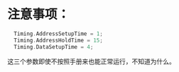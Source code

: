 # 注意事项：

```C
  Timing.AddressSetupTime = 1;
  Timing.AddressHoldTime = 15;
  Timing.DataSetupTime = 4;
```

这三个参数即使不按照手册来也能正常运行，不知道为什么。